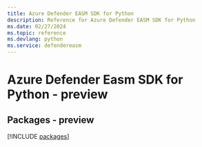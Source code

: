 ```yaml
---
title: Azure Defender EASM SDK for Python
description: Reference for Azure Defender EASM SDK for Python
ms.date: 02/27/2024
ms.topic: reference
ms.devlang: python
ms.service: defendereasm
---
```

# Azure Defender Easm SDK for Python - preview
## Packages - preview
[!INCLUDE [packages](defender-easm-index.md)]